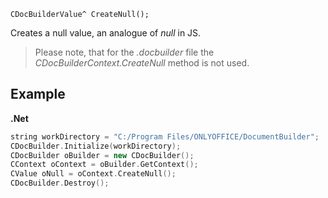 `CDocBuilderValue^ CreateNull();`

Creates a null value, an analogue of *null* in JS.

> Please note, that for the *.docbuilder* file the *CDocBuilderContext.CreateNull* method is not used.

## Example

**.Net**

```cpp
string workDirectory = "C:/Program Files/ONLYOFFICE/DocumentBuilder";
CDocBuilder.Initialize(workDirectory);
CDocBuilder oBuilder = new CDocBuilder();
CContext oContext = oBuilder.GetContext();
CValue oNull = oContext.CreateNull();
CDocBuilder.Destroy();
```
